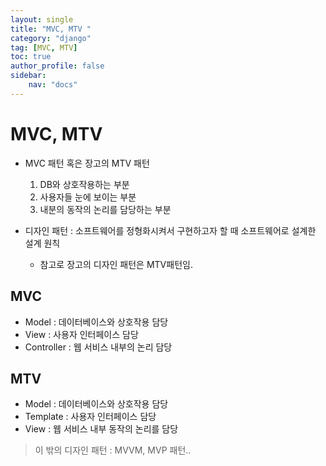 ```yaml
---
layout: single
title: "MVC, MTV "
category: "django"
tag: [MVC, MTV]
toc: true
author_profile: false
sidebar:
    nav: "docs"
---
```


# MVC, MTV  


* MVC 패턴 혹은 장고의 MTV 패턴
    1. DB와 상호작용하는 부분
    2. 사용자들 눈에 보이는 부분
    3. 내분의 동작의 논리를 담당하는 부분  
    
    
* 디자인 패턴 : 소프트웨어를 정형화시켜서 구현하고자 할 때 소프트웨어로 설계한 설계 원칙
    * 참고로 장고의 디자인 패턴은 MTV패턴임. 
    
## MVC  

* Model : 데이터베이스와 상호작용 담당
* View : 사용자 인터페이스 담당
* Controller : 웹 서비스 내부의 논리 담당  


## MTV

* Model : 데이터베이스와 상호작용 담당
* Template : 사용자 인터페이스 담당
* View : 웹 서비스 내부 동작의 논리를 담당  

> 이 밖의 디자인 패턴 : MVVM, MVP 패턴..
